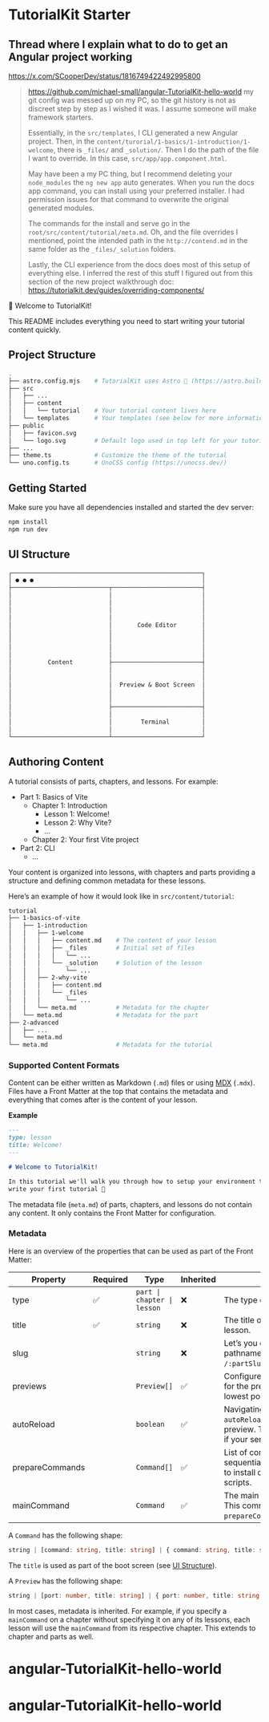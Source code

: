 # TutorialKit Starter

## Thread where I explain what to do to get an Angular project working

https://x.com/SCooperDev/status/1816749422492995800

> https://github.com/michael-small/angular-TutorialKit-hello-world my git config was messed up on my PC, so the git history is not as discreet step by step as I wished it was. I assume someone will make framework starters.
>
> Essentially, in the `src/templates`, I CLI generated a new Angular project. Then, in the `content/turorial/1-basics/1-introduction/1-welcome`, there is `_files/` and `_solution/`. Then I do the path of the file I want to override. In this case, `src/app/app.component.html`.
> 
> May have been a my PC thing, but I recommend deleting your `node_modules` the `ng new app` auto generates. When you run the docs app command, you can install using your preferred installer. I had permission issues for that command to overwrite the original generated modules.
> 
> The commands for the install and serve go in the `root/src/content/tutorial/meta.md`. Oh, and the file overrides I mentioned, point the intended path in the `http://contend.md` in the same folder as the `_files/_solution` folders.
> 
> Lastly, the CLI experience from the docs does most of this setup of everything else. I inferred the rest of this stuff I figured out from this section of the new project walkthrough doc: https://tutorialkit.dev/guides/overriding-components/

👋 Welcome to TutorialKit!

This README includes everything you need to start writing your tutorial content quickly.

## Project Structure

```bash
.
├── astro.config.mjs    # TutorialKit uses Astro 🚀 (https://astro.build)
├── src
│   ├── ...
│   ├── content
│   │   └── tutorial    # Your tutorial content lives here
│   └── templates       # Your templates (see below for more information)
├── public
│   ├── favicon.svg
│   └── logo.svg        # Default logo used in top left for your tutorial
├── ...
├── theme.ts            # Customize the theme of the tutorial
└── uno.config.ts       # UnoCSS config (https://unocss.dev/)
```

## Getting Started

Make sure you have all dependencies installed and started the dev server:

```bash
npm install
npm run dev
```

## UI Structure

```markdown
┌─────────────────────────────────────────────────────┐
│ ● ● ●                                               │
├───────────────────────────┬─────────────────────────┤
│                           │                         │
│                           │                         │
│                           │                         │
│                           │                         │
│                           │       Code Editor       │
│                           │                         │
│                           │                         │
│                           │                         │
│                           │                         │
│          Content          ├─────────────────────────┤
│                           │                         │
│                           │                         │
│                           │  Preview & Boot Screen  │
│                           │                         │
│                           │                         │
│                           ├─────────────────────────┤
│                           │                         │
│                           │        Terminal         │
│                           │                         │
└───────────────────────────┴─────────────────────────┘
```

## Authoring Content

A tutorial consists of parts, chapters, and lessons. For example:

- Part 1: Basics of Vite
  - Chapter 1: Introduction
    - Lesson 1: Welcome!
    - Lesson 2: Why Vite?
    - …
  - Chapter 2: Your first Vite project
- Part 2: CLI
  - …

Your content is organized into lessons, with chapters and parts providing a structure and defining common metadata for these lessons.

Here’s an example of how it would look like in `src/content/tutorial`:

```bash
tutorial
├── 1-basics-of-vite
│   ├── 1-introduction
│   │   ├── 1-welcome
│   │   │   ├── content.md    # The content of your lesson
│   │   │   ├── _files        # Initial set of files
│   │   │   │   └── ...
│   │   │   └── _solution     # Solution of the lesson
│   │   │       └── ...
│   │   ├── 2-why-vite
│   │   │   ├── content.md
│   │   │   └── _files
│   │   │       └── ...
│   │   └── meta.md           # Metadata for the chapter
│   └── meta.md               # Metadata for the part
├── 2-advanced
│   ├── ...
│   └── meta.md
└── meta.md                   # Metadata for the tutorial
```

### Supported Content Formats

Content can be either written as Markdown (`.md`) files or using [MDX](https://mdxjs.com/) (`.mdx`). Files have a Front Matter at the top that contains the metadata and everything that comes after is the content of your lesson.

**Example**

```markdown
---
type: lesson
title: Welcome!
---

# Welcome to TutorialKit!

In this tutorial we'll walk you through how to setup your environment to
write your first tutorial 🤩
```

The metadata file (`meta.md`) of parts, chapters, and lessons do not contain any content. It only contains the Front Matter for configuration.

### Metadata

Here is an overview of the properties that can be used as part of the Front Matter:

| Property        | Required | Type                        | Inherited | Description                                                                                                                                           |
| --------------- | -------- | --------------------------- | --------- | ----------------------------------------------------------------------------------------------------------------------------------------------------- |
| type            | ✅       | `part \| chapter \| lesson` | ❌        | The type of the metadata.                                                                                                                             |
| title           | ✅       | `string`                    | ❌        | The title of the part, chapter, or lesson.                                                                                                            |
| slug            |          | `string`                    | ❌        | Let’s you customize the URL pathname which is `/:partSlug/:chapterSlug/:lessonSlug`.                                                                  |
| previews        |          | `Preview[]`                 | ✅        | Configure which ports should be used for the previews. If not specified, the lowest port will be used.                                                |
| autoReload      |          | `boolean`                   | ✅        | Navigating to a lesson that specifies `autoReload` will always reload the preview. This is typically only needed if your server does not support HMR. |
| prepareCommands |          | `Command[]`                 | ✅        | List of commands to execute sequentially. They are typically used to install dependencies or to run scripts.                                          |
| mainCommand     |          | `Command`                   | ✅        | The main command to be executed. This command will run after the `prepareCommands`.                                                                   |

A `Command` has the following shape:

```ts
string | [command: string, title: string] | { command: string, title: string }
```

The `title` is used as part of the boot screen (see [UI Structure](#ui-structure)).

A `Preview` has the following shape:

```ts
string | [port: number, title: string] | { port: number, title: string }
```

In most cases, metadata is inherited. For example, if you specify a `mainCommand` on a chapter without specifying it on any of its lessons, each lesson will use the `mainCommand` from its respective chapter. This extends to chapter and parts as well.
# angular-TutorialKit-hello-world
# angular-TutorialKit-hello-world
